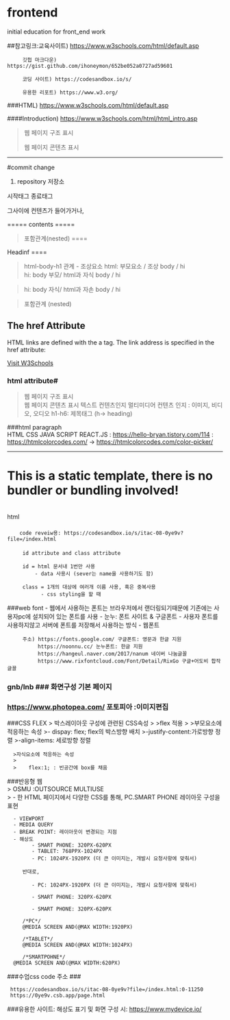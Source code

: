 # frontend
initial education for front_end work

##참고링크:교육사이트) https://www.w3schools.com/html/default.asp

         깃헙 마크다운) https://gist.github.com/ihoneymon/652be052a0727ad59601
         
         코딩 사이트) https://codesandbox.io/s/
         
         유용한 리포트) https://www.w3.org/

###HTML) https://www.w3schools.com/html/default.asp

####Introduction) https://www.w3schools.com/html/html_intro.asp

> 웹 페이지 구조 표시
>  
> 웹 페이지 콘텐츠 표시 
> 

***************************************************************************************

#commit change 

1. repository 저장소 

시작태그 
종료태그 

그사이에 컨텐츠가 들어가거나, 

<doctype html>
<html> 
<body>

<hi>
<py>

<html>
<body>

<backtick>
=====
<tagname>contents</tagname> 
=====         

>포함관계(nested)
====
<html>  
<body>
<hi> Headinf<hi>
</body>         
</html>         
====         
         
> html-body-h1 관계 - 조상요소 
> html:  부모요소 / 조상 
         body  / hi          
> hi:  body 부모/ html과 자식 
          body  / hi  
         

> hi: body 자식/ html과 자손 
          body  / hi   
         
        
         
>포함관계 (nested) 
         
<!DOCTYPE html>
<html>
<body>

<h2>The href Attribute</h2>

<p>HTML links are defined with the a tag. The link address is specified in the href attribute:</p>

<a href="https://www.w3schools.com">Visit W3Schools</a>

</body>
</html>

### html attribute# 

>웹 페이지 구조 표시        
>웹 페이지 콘텐츠 표시 
> 텍스트 컨텐츠인지
> 멀티미디어 컨텐츠 인지 : 이미지, 비디오, 오디오 
         h1-h6: 제목태그 (h-> heading) 
         
 ###html paragraph         
  HTML CSS JAVA SCRIPT REACT.JS
         :  https://hello-bryan.tistory.com/114
          : https://htmlcolorcodes.com/ -> https://htmlcolorcodes.com/color-picker/

*****************************************************************************************
<!DOCTYPE html>
<html lang="en">
  <head>
    <meta charset="UTF-8">
    <meta name="viewport" content="width=device-width, initial-scale=1.0">
    <meta http-equiv="X-UA-Compatible" content="ie=edge">
    <title>Static Template</title>
  </head>
  <body>
    <h1>This is a static template, there is no bundler or bundling involved!</h1>
    <br />html&nbsp;<br / >       
  </body>
</html>
         
 ####
        code reveiw용: https://codesandbox.io/s/itac-08-0ye9v?file=/index.html
 ####
         id attribute and class attribute 
         
         id = html 문서내 1번만 사용 
             - data 사용시 (sever는 name을 사용하기도 함)
         
         class = 1개의 대상에 여러개 이름 사용, 혹은 중복사용 
               - css styling을 할 때
         
 ###web font
         - 웹에서 사용하는 폰트는 브라우저에서 랜더링되기때문에 기존에는 사용자pc에 설치되어 있는 폰트를 사용
         - 눈누: 폰트 사이트 & 구글폰트 
         - 사용자 폰트를 사용하지않고 서버에 폰트를 저장해서 사용하는 방식 - 웹폰트  
         
         주소) https://fonts.google.com/ 구글폰트: 영문과 한글 지원 
              https://noonnu.cc/ 눈누폰트: 한글 지원 
              https://hangeul.naver.com/2017/nanum 네이버 나눔글꼴 
              https://www.rixfontcloud.com/Font/Detail/RixGo 구글+어도비 합작 글꼴
         
  ###     gnb/lnb ### 화면구성 기본 페이지   
  ### https://www.photopea.com/ 포토피아 :이미지편집
         
  ###CSS FLEX
      >  박스레이아웃 구성에 관련된 CSS속성 
      >
      >flex 적용
      >
      >부모요소에 적응하는 속성
      >- dispay: flex;   flex의 박스방향 배치 
      >-justify-content:가로방향 정렬
      >-align-items: 세로방향 정렬 
         
      >자식요소에 적응하는 속성 
      >
      >    flex:1; : 빈공간에 box를 채움 
 ###반응형 웹         
      > OSMU :OUTSOURCE MULTIUSE    
      > - 한 HTML 페이지에서 다양한 CSS를 통해, PC.SMART PHONE 레이아웃 구성을 표현 
         
      - VIEWPORT
      - MEDIA QUERY
      - BREAK POINT: 레이아웃이 변경되는 지점
      - 해상도
            - SMART PHONE: 320PX-620PX
            - TABLET: 768PPX-1024PX
            - PC: 1024PX-1920PX (더 큰 이미지는, 개발시 요청사항에 맞춰서) 
         
         반대로,
  
            - PC: 1024PX-1920PX (더 큰 이미지는, 개발시 요청사항에 맞춰서) 
         
            - SMART PHONE: 320PX-620PX
         
            - SMART PHONE: 320PX-620PX
         
         /*PC*/
         @MEDIA SCREEN AND(@MAX WIDTH:1920PX)
         
         /*TABLET*/ 
         @MEDIA SCREEN AND(@MAX WIDTH:1024PX)
         
         /*SMARTPOHNE*/
      @MEDIA SCREEN AND(@MAX WIDTH:620PX) 
 
 ###수업css code 주소 ###
      
     https://codesandbox.io/s/itac-08-0ye9v?file=/index.html:0-11250
     https://0ye9v.csb.app/page.html
   
###유용한 사이트: 해상도 표기 및 화면 구성 시: 
         https://www.mydevice.io/ 
